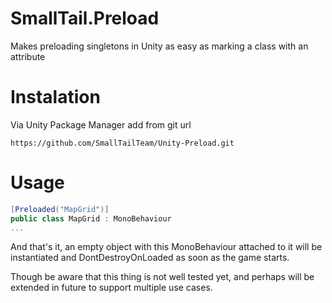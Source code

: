 # SmallTail.Preload
Makes preloading singletons in Unity as easy as marking a class with an attribute

# Instalation
Via Unity Package Manager add from git url 

`https://github.com/SmallTailTeam/Unity-Preload.git`

# Usage
```csharp
[Preloaded("MapGrid")]
public class MapGrid : MonoBehaviour
...
```

And that's it, an empty object with this MonoBehaviour attached to it will be instantiated and DontDestroyOnLoaded as soon as the game starts.

Though be aware that this thing is not well tested yet, and perhaps will be extended in future to support multiple use cases.
